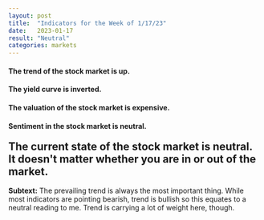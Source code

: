 ```yaml
---
layout: post
title:  "Indicators for the Week of 1/17/23"
date:   2023-01-17
result: "Neutral"
categories: markets
---
```

<h4>The trend of the stock market is <b>up.</b></h4>

<h4>The yield curve is <b>inverted.</b></h4>

<h4>
  The valuation of the stock market is <b>expensive.</b>
</h4>

<h4>
  Sentiment in the stock market is <b>neutral.</b>
</h4>

<h2 style="margin-top: 20px;">The current state of the stock market is <b>neutral.</b> It doesn't matter whether you are in or out of the market.</h2>

<b>Subtext:</b> The prevailing trend is always the most important thing. While most indicators are pointing bearish, trend is bullish so this equates to a neutral reading to me. Trend is carrying a lot of weight here, though.
